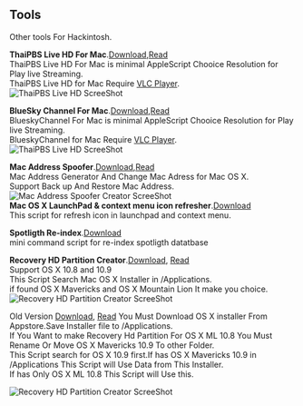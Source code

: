 ## Tools
Other tools For Hackintosh.        

**ThaiPBS Live HD For Mac**.[Download](https://raw.github.com/xenatt/Hackintosh/master/Tools/ThaiPBSPlayer.dmg),[Read](https://raw.github.com/xenatt/Hackintosh/master/Tools/ThaiPBS.applescript)              
ThaiPBS Live HD For Mac is minimal AppleScript Chooice Resolution for Play live Streaming.     
ThaiPBS Live HD for Mac Require [VLC Player](http://www.videolan.org/vlc/).     
![ThaiPBS Live HD ScreeShot](https://raw.github.com/xenatt/Hackintosh/master/Tools/thaipbs.png)     

**BlueSky Channel For Mac**.[Download](https://raw.github.com/xenatt/Hackintosh/master/Tools/BlueskyChannel.dmg),[Read](https://raw.github.com/xenatt/Hackintosh/master/Tools/BlueskyChannel.applescript)              
BlueskyChannel For Mac is minimal AppleScript Chooice Resolution for Play live Streaming.     
BlueskyChannel for Mac Require [VLC Player](http://www.videolan.org/vlc/).     
![ThaiPBS Live HD ScreeShot](https://raw.github.com/xenatt/Hackintosh/master/Tools/BlueskyChannel.png)     
 


**Mac Address Spoofer**.[Download](https://raw.github.com/xenatt/Hackintosh/master/Tools/MacAddressGeneratorAndSpoof.dmg),[Read](https://raw.github.com/xenatt/Hackintosh/master/Tools/MacAddressSpoofer.applescript)       
Mac  Address Generator And Change Mac Adress for Mac OS X.  
Support Back up And Restore Mac Address.     
![Mac Address Spoofer Creator ScreeShot](https://raw.github.com/xenatt/Hackintosh/master/Tools/MacAddressGeneratorAndSpoof.png)       
**Mac OS X LaunchPad & context menu icon refresher**.[Download](https://raw.github.com/xenatt/Hackintosh/master/Tools/refreshicons.applescript)            
This script for refresh icon in launchpad and context menu.       


**Spotligth Re-index**.[Download](https://raw.github.com/xenatt/Hackintosh/master/Tools/reindex-spotligth.command)   
mini command script for re-index spotligth datatbase

**Recovery HD Partition Creator**.[Download](https://raw.github.com/xenatt/Hackintosh/master/Tools/RecoveryHD_Creator.png.dmg), [Read](https://github.com/xenatt/Hackintosh/blob/master/Tools/RecoveryHD_Creator.png.command)        
Support OS X 10.8 and 10.9   
This Script Search Mac OS X Installer in /Applications.  
if found OS X Mavericks and OS X Mountain Lion It make you choice.   
![Recovery HD Partition Creator ScreeShot](https://raw.github.com/xenatt/Hackintosh/master/Tools/RecoveryHD_Creator.png.png)  
      
	  
	  
Old Version [Download](https://raw.github.com/xenatt/Hackintosh/master/Tools/RecoveryHD_13A603.dmg), [Read](https://github.com/xenatt/Hackintosh/blob/master/Tools/RecoveryHD%20Creater.command) 
You Must Download OS X installer From Appstore.Save Installer file to /Applications.   
If You Want to make Recovery Hd Partition For OS X ML 10.8 You Must Rename Or Move OS X Mavericks 10.9 To other Folder.   
This Script search for OS X 10.9 first.If has OS X Mavericks 10.9 in /Applications This Script will Use Data from This Installer.   
If has Only OS X ML 10.8 This Script will Use this.        

![Recovery HD Partition Creator ScreeShot](https://raw.github.com/xenatt/Hackintosh/master/Tools/RecoveryHDCreater.png)     




